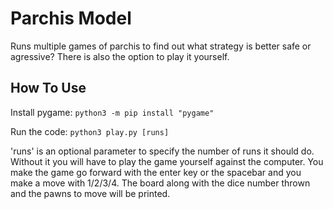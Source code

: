 # Parchis Model
 Runs multiple games of parchis to find out what strategy is better safe or agressive? There is also the option to play it yourself.
 
 
 How To Use
---------------
Install pygame: `python3 -m pip install "pygame"`

Run the code: `python3 play.py [runs]` 

'runs' is an optional parameter to specify the number of runs it should do. Without it you will have to play the game yourself against the computer. You make the game go forward with the enter key or the spacebar and you make a move with 1/2/3/4. The board along with the dice number thrown and the pawns to move will be printed.
